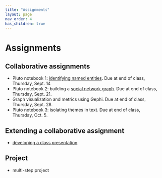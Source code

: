 ```yaml
---
title: "Assignments"
layout: page
nav_order: 4
has_children: true
---
```


# Assignments

## Collaborative assignments

- Pluto notebook 1: [identifying named entities](./nb1/). Due at end of class, Thursday, Sept. 14
- Pluto notebook 2: building a [social network graph](./nb2/). Due at end of class, Thursday, Sept. 21.
- Graph visualization and metrics using Gephi. Due at end of class, Thursday, Sept. 28.
- Pluto notebook 3: isolating themes in text. Due at end of class, Thursday, Oct. 5.


## Extending a collaborative assignment

- [developing a class presentation](./extended/)

## Project

- multi-step project